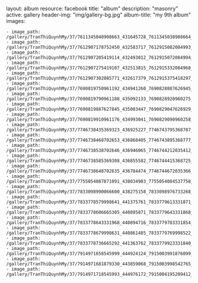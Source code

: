 
layout: album
resource: facebook
title: "album"
description: "masonry"
active: gallery
header-img: "img/gallery-bg.jpg"
album-title: "my 9th album"
images:
    
    - image_path: /gallery/TranThiQuynhMy/37/7611345048908663_431645728_7611345038908664_1906257610533365736_n.jpg
    - image_path: /gallery/TranThiQuynhMy/37/7612907178752450_432583717_7612915082084993_6060342646230081543_n.jpg
    - image_path: /gallery/TranThiQuynhMy/37/7612907205419114_432493012_7612915072084994_5652577118392887388_n.jpg
    - image_path: /gallery/TranThiQuynhMy/37/7612907275419107_432513815_7612915332084968_3141828802067490147_n.jpg
    - image_path: /gallery/TranThiQuynhMy/37/7612907302085771_432617379_7612915375418297_2173833650441819430_n.jpg
    - image_path: /gallery/TranThiQuynhMy/37/7690819750961192_434941260_7690828887626945_5764064113376230883_n.jpg
    - image_path: /gallery/TranThiQuynhMy/37/7690819790961188_435092133_7690828920960275_3109504325143875922_n.jpg
    - image_path: /gallery/TranThiQuynhMy/37/7690819887627845_435003447_7690829047626929_7589857186852718611_n.jpg
    - image_path: /gallery/TranThiQuynhMy/37/7690819910961176_434993041_7690829090960258_4580745816102005174_n.jpg
    - image_path: /gallery/TranThiQuynhMy/37/7746738435369323_436925227_7746743795368787_2026004166349642648_n.jpg
    - image_path: /gallery/TranThiQuynhMy/37/7746738468702653_436868405_7746743895368777_2197007650414982738_n.jpg
    - image_path: /gallery/TranThiQuynhMy/37/7746738538702646_436946065_7746744212035412_8723410114757677908_n.jpg
    - image_path: /gallery/TranThiQuynhMy/37/7746738585369308_436855582_7746744415368725_103703784169501459_n.jpg
    - image_path: /gallery/TranThiQuynhMy/37/7746738648702635_436784474_7746744672035366_7281316755306789420_n.jpg
    - image_path: /gallery/TranThiQuynhMy/37/7755054087871091_438034903_7755054084537758_6597876489555865094_n.jpg
    - image_path: /gallery/TranThiQuynhMy/37/7833098990066600_438275158_7833098976733268_374721039464499911_n.jpg
    - image_path: /gallery/TranThiQuynhMy/37/7833778579998641_441375761_7833779613331871_8197610169917517557_n.jpg
    - image_path: /gallery/TranThiQuynhMy/37/7833778606665305_440895871_7833779643331868_857465307823310421_n.jpg
    - image_path: /gallery/TranThiQuynhMy/37/7833778643331968_440894716_7833779783331854_6799843978399919028_n.jpg
    - image_path: /gallery/TranThiQuynhMy/37/7833778679998631_440861485_7833779769998522_8985293689925782051_n.jpg
    - image_path: /gallery/TranThiQuynhMy/37/7833778736665292_441363762_7833779923331840_2370324694129840591_n.jpg
    - image_path: /gallery/TranThiQuynhMy/37/7914971658545999_444924124_7915003991876099_8663658397479359351_n.jpg
    - image_path: /gallery/TranThiQuynhMy/37/7914971681879330_443859068_7915003998542765_3696391136032177846_n.jpg
    - image_path: /gallery/TranThiQuynhMy/37/7914971718545993_444976172_7915004195209412_7497820122729240742_n.jpg